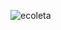 ![ecoleta](https://github.com/Rocketseat/nlw-01-starter/raw/master/.github/ecoleta.svg?sanitize=true)
